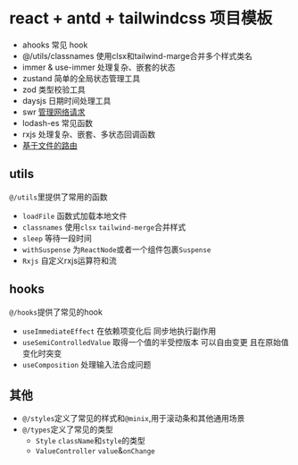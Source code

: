 # react + antd + tailwindcss 项目模板

- ahooks 常见 hook
- @/utils/classnames 使用clsx和tailwind-marge合并多个样式类名
- immer & use-immer 处理复杂、嵌套的状态
- zustand 简单的全局状态管理工具
- zod 类型校验工具
- daysjs 日期时间处理工具
- swr [管理网络请求](./useSWR.md)
- lodash-es 常见函数
- rxjs 处理复杂、嵌套、多状态回调函数
- [基于文件的路由](./file-based-router.md)

## utils

`@/utils`里提供了常用的函数

- `loadFile` 函数式加载本地文件
- `classnames` 使用`clsx` `tailwind-merge`合并样式
- `sleep` 等待一段时间
- `withSuspense` 为`ReactNode`或者一个组件包裹`Suspense`
- `Rxjs` 自定义rxjs运算符和流

## hooks

`@/hooks`提供了常见的hook

- `useImmediateEffect` 在依赖项变化后 同步地执行副作用
- `useSemiControlledValue` 取得一个值的半受控版本 可以自由变更 且在原始值变化时突变
- `useComposition` 处理输入法合成问题

## 其他

- `@/styles`定义了常见的样式和`@minix`,用于滚动条和其他通用场景
- `@/types`定义了常见的类型
  - `Style` `className`和`style`的类型
  - `ValueController` `value`&`onChange`
